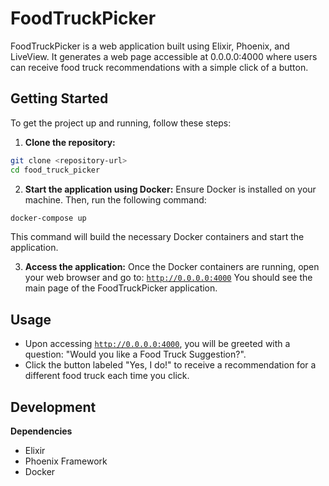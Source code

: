 # FoodTruckPicker
FoodTruckPicker is a web application built using Elixir, Phoenix, and LiveView. It generates a web page accessible at 0.0.0.0:4000 where users can receive food truck recommendations with a simple click of a button.

## Getting Started
To get the project up and running, follow these steps:

1. **Clone the repository:**
```bash
git clone <repository-url>
cd food_truck_picker
```

2. **Start the application using Docker:**
Ensure Docker is installed on your machine. Then, run the following command:
```bash
docker-compose up
```

This command will build the necessary Docker containers and start the application.

3. **Access the application:**
Once the Docker containers are running, open your web browser and go to: [`http://0.0.0.0:4000`](http://0.0.0.0:4000)
You should see the main page of the FoodTruckPicker application.

## Usage
- Upon accessing [`http://0.0.0.0:4000`](http://0.0.0.0:4000), you will be greeted with a question: "Would you like a Food Truck Suggestion?".
- Click the button labeled "Yes, I do!" to receive a recommendation for a different food truck each time you click.

## Development
**Dependencies**
- Elixir
- Phoenix Framework
- Docker
